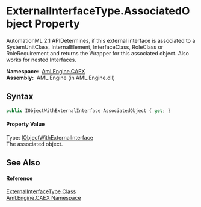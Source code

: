 ExternalInterfaceType.AssociatedObject Property
===============================================
AutomationML 2.1 APIDetermines, if this external interface is associated to a SystemUnitClass, InternalElement, InterfaceClass, RoleClass or RoleRequirement and returns the Wrapper for this associated object. Also works for nested Interfaces.

  **Namespace:**  [Aml.Engine.CAEX][1]  
  **Assembly:**  AML.Engine (in AML.Engine.dll)

Syntax
------

```csharp
public IObjectWithExternalInterface AssociatedObject { get; }
```

#### Property Value
Type: [IObjectWithExternalInterface][2]  
 The associated object. 

See Also
--------

#### Reference
[ExternalInterfaceType Class][3]  
[Aml.Engine.CAEX Namespace][1]  

[1]: ../README.md
[2]: ../IObjectWithExternalInterface/README.md
[3]: README.md
[4]: https://www.automationml.org
[5]: ../../icons/logoShade.png